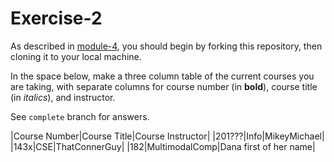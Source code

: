 # Exercise-2

As described in [module-4](https://github.com/INFO-201/m4-git-intro), you should begin by forking this repository, then cloning it to your local machine.

In the space below, make a three column table of the current courses you are taking, with separate columns for course number (in **bold**), course title (in _italics_), and instructor.

See `complete` branch for answers.

|Course Number|Course Title|Course Instructor|
|201???|Info|MikeyMichael|
|143x|CSE|ThatConnerGuy|
|182|MultimodalComp|Dana first of her name|
